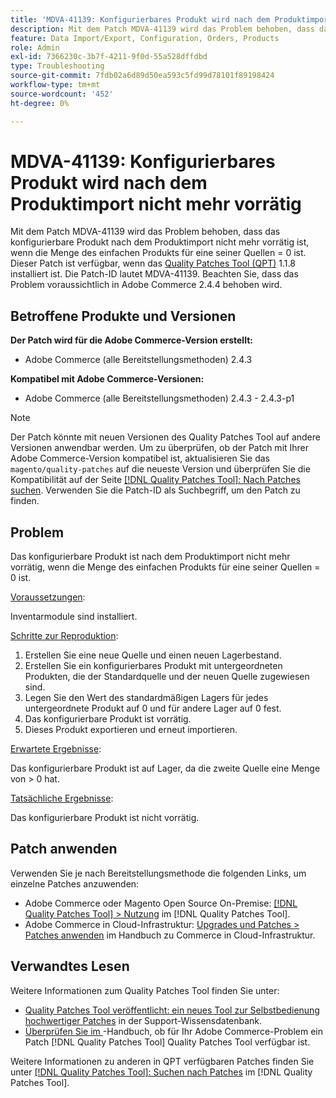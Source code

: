```yaml
---
title: 'MDVA-41139: Konfigurierbares Produkt wird nach dem Produktimport nicht mehr vorrätig'
description: Mit dem Patch MDVA-41139 wird das Problem behoben, dass das konfigurierbare Produkt nach dem Produktimport nicht mehr vorrätig ist, wenn die Menge des einfachen Produkts für eine seiner Quellen = 0 ist. Dieser Patch ist verfügbar, wenn das [Quality Patches Tool (QPT)](https://experienceleague.adobe.com/de/docs/commerce-operations/tools/quality-patches-tool/quality-patches-tool-to-self-serve-quality-patches) 1.1.8 installiert ist. Die Patch-ID lautet MDVA-41139. Beachten Sie, dass das Problem voraussichtlich in Adobe Commerce 2.4.4 behoben wird.
feature: Data Import/Export, Configuration, Orders, Products
role: Admin
exl-id: 7366230c-3b7f-4211-9f0d-55a528dffdbd
type: Troubleshooting
source-git-commit: 7fdb02a6d89d50ea593c5fd99d78101f89198424
workflow-type: tm+mt
source-wordcount: '452'
ht-degree: 0%

---
```


# MDVA-41139: Konfigurierbares Produkt wird nach dem Produktimport nicht mehr vorrätig

Mit dem Patch MDVA-41139 wird das Problem behoben, dass das konfigurierbare Produkt nach dem Produktimport nicht mehr vorrätig ist, wenn die Menge des einfachen Produkts für eine seiner Quellen = 0 ist. Dieser Patch ist verfügbar, wenn das [Quality Patches Tool (QPT)](https://experienceleague.adobe.com/de/docs/commerce-operations/tools/quality-patches-tool/quality-patches-tool-to-self-serve-quality-patches) 1.1.8 installiert ist. Die Patch-ID lautet MDVA-41139. Beachten Sie, dass das Problem voraussichtlich in Adobe Commerce 2.4.4 behoben wird.

## Betroffene Produkte und Versionen

**Der Patch wird für die Adobe Commerce-Version erstellt:**

* Adobe Commerce (alle Bereitstellungsmethoden) 2.4.3

**Kompatibel mit Adobe Commerce-Versionen:**

* Adobe Commerce (alle Bereitstellungsmethoden) 2.4.3 - 2.4.3-p1

>[!NOTE]
>
>Der Patch könnte mit neuen Versionen des Quality Patches Tool auf andere Versionen anwendbar werden. Um zu überprüfen, ob der Patch mit Ihrer Adobe Commerce-Version kompatibel ist, aktualisieren Sie das `magento/quality-patches` auf die neueste Version und überprüfen Sie die Kompatibilität auf der Seite [[!DNL Quality Patches Tool]: Nach Patches suchen](https://experienceleague.adobe.com/de/docs/commerce-operations/tools/quality-patches-tool/quality-patches-tool-to-self-serve-quality-patches). Verwenden Sie die Patch-ID als Suchbegriff, um den Patch zu finden.

## Problem

Das konfigurierbare Produkt ist nach dem Produktimport nicht mehr vorrätig, wenn die Menge des einfachen Produkts für eine seiner Quellen = 0 ist.

<u>Voraussetzungen</u>:

Inventarmodule sind installiert.

<u>Schritte zur Reproduktion</u>:

1. Erstellen Sie eine neue Quelle und einen neuen Lagerbestand.
1. Erstellen Sie ein konfigurierbares Produkt mit untergeordneten Produkten, die der Standardquelle und der neuen Quelle zugewiesen sind.
1. Legen Sie den Wert des standardmäßigen Lagers für jedes untergeordnete Produkt auf 0 und für andere Lager auf 0 fest.
1. Das konfigurierbare Produkt ist vorrätig.
1. Dieses Produkt exportieren und erneut importieren.

<u>Erwartete Ergebnisse</u>:

Das konfigurierbare Produkt ist auf Lager, da die zweite Quelle eine Menge von > 0 hat.

<u>Tatsächliche Ergebnisse</u>:

Das konfigurierbare Produkt ist nicht vorrätig.

## Patch anwenden

Verwenden Sie je nach Bereitstellungsmethode die folgenden Links, um einzelne Patches anzuwenden:

* Adobe Commerce oder Magento Open Source On-Premise: [[!DNL Quality Patches Tool] > Nutzung](/help/tools/quality-patches-tool/usage.md) im [!DNL Quality Patches Tool].
* Adobe Commerce in Cloud-Infrastruktur: [Upgrades und Patches > Patches anwenden](https://experienceleague.adobe.com/docs/commerce-cloud-service/user-guide/develop/upgrade/apply-patches.html?lang=de) im Handbuch zu Commerce in Cloud-Infrastruktur.

## Verwandtes Lesen

Weitere Informationen zum Quality Patches Tool finden Sie unter:

* [Quality Patches Tool veröffentlicht: ein neues Tool zur Selbstbedienung hochwertiger Patches](https://experienceleague.adobe.com/de/docs/commerce-operations/tools/quality-patches-tool/quality-patches-tool-to-self-serve-quality-patches) in der Support-Wissensdatenbank.
* [Überprüfen Sie im &#x200B;](/help/tools/quality-patches-tool/patches-available-in-qpt/check-patch-for-magento-issue-with-magento-quality-patches.md)-Handbuch, ob für Ihr Adobe Commerce-Problem ein Patch [!DNL Quality Patches Tool] Quality Patches Tool verfügbar ist.

Weitere Informationen zu anderen in QPT verfügbaren Patches finden Sie unter [[!DNL Quality Patches Tool]: Suchen nach Patches](https://experienceleague.adobe.com/tools/commerce-quality-patches/index.html?lang=de) im [!DNL Quality Patches Tool].
